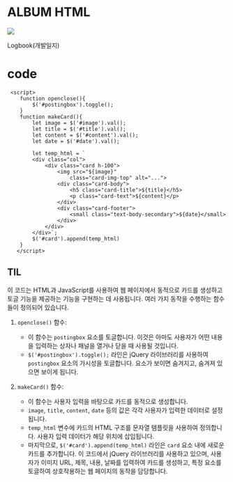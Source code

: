 # ALBUM HTML
<div>
<img src="https://github.com/Joo-Veloper/-----album/assets/134623719/a453c04b-b5d8-44a2-8f32-7a9428fc4a48">
</div>

Logbook(개발일지)

# code

 
     <script>
        function openclose(){
            $('#postingbox').toggle();
        }
        function makeCard(){
            let image = $('#image').val();
            let title = $('#title').val();
            let content = $('#content').val();
            let date = $('#date').val();

            let temp_html = `            
            <div class="col">
                <div class="card h-100">
                    <img src="${image}"
                        class="card-img-top" alt="...">
                    <div class="card-body">
                        <h5 class="card-title">${title}</h5>
                        <p class="card-text">${content}</p>
                    </div>
                    <div class="card-footer">
                        <small class="text-body-secondary">${date}</small>
                    </div>
                </div>
            </div>`;
            $('#card').append(temp_html)
        }
       </script>


## TIL
  이 코드는 HTML과 JavaScript를 사용하여 웹 페이지에서 동적으로 카드를 생성하고 토글 기능을 제공하는 기능을 구현하는 데 사용됩니다. 여러 가지 동작을 수행하는 함수들이 정의되어 있습니다.

1. `openclose()` 함수:
   - 이 함수는 `postingbox` 요소를 토글합니다. 이것은 아마도 사용자가 어떤 내용을 입력하는 상자나 패널을 열거나 닫을 때 사용될 것입니다.
   - `$('#postingbox').toggle();` 라인은 jQuery 라이브러리를 사용하여 `postingbox` 요소의 가시성을 토글합니다. 요소가 보이면 숨겨지고, 숨겨져 있으면 보이게 됩니다.

2. `makeCard()` 함수:
   - 이 함수는 사용자 입력을 바탕으로 카드를 동적으로 생성합니다.
   - `image`, `title`, `content`, `date` 등의 값은 각각 사용자가 입력한 데이터로 설정됩니다.
   - `temp_html` 변수에 카드의 HTML 구조를 문자열 템플릿을 사용하여 정의합니다. 사용자 입력 데이터가 해당 위치에 삽입됩니다.
   - 마지막으로, `$('#card').append(temp_html)` 라인은 `card` 요소 내에 새로운 카드를 추가합니다.
이 코드에서 jQuery 라이브러리를 사용하고 있으며, 사용자가 이미지 URL, 제목, 내용, 날짜를 입력하여 카드를 생성하고, 특정 요소를 토글하여 상호작용하는 웹 페이지의 동작을 담당합니다.

